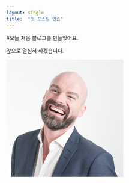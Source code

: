 ```yaml
---
layout: single
title:  "첫 포스팅 연습"
---
```


#오늘 처음 블로그를 만들었어요.

앞으로 열심히 하겠습니다.

<img src="../images/13-03-2022-first/coe-16472651770811.jpg" alt="coe" style="zoom:33%;" />
